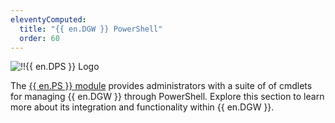 ```yaml
---
eleventyComputed:
  title: "{{ en.DGW }} PowerShell"
  order: 60
---
```

![!!{{ en.DPS }} Logo](https://cdnweb.devolutions.net/images/projects/devolutions-powershell/logos/devolutions-powershell-color-shadow.svg)

The [{{ en.PS }} module](https://www.powershellgallery.com/packages/Devolutions.PowerShell/) provides administrators with a suite of of cmdlets for managing {{ en.DGW }} through PowerShell. Explore this section to learn more about its integration and functionality within {{ en.DGW }}.